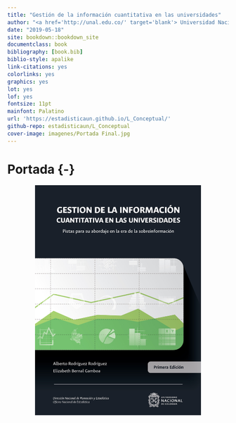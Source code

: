 ```yaml
--- 
title: "Gestión de la información cuantitativa en las universidades"
author: "<a href='http://unal.edu.co/' target='blank'> Universidad Nacional de Colombia</a> </br>  <a href= 'http://estadisticas.unal.edu.co/' target='blank'> Oficina Nacional de Estadística</a>"
date: "2019-05-18"
site: bookdown::bookdown_site
documentclass: book
bibliography: [book.bib]
biblio-style: apalike
link-citations: yes
colorlinks: yes
graphics: yes
lot: yes
lof: yes
fontsize: 11pt
mainfont: Palatino
url: 'https://estadisticaun.github.io/L_Conceptual/'
github-repo: estadisticaun/L_Conceptual
cover-image: imagenes/Portada Final.jpg
---
```


# Portada {-}

<img src="imagenes/Portada Final.jpg" width="75%" style="display: block; margin: auto;" />
